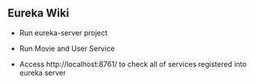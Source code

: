 ## Eureka Wiki

- Run eureka-server project

- Run Movie and User Service

- Access http://localhost:8761/ to check all of services registered into eureka server